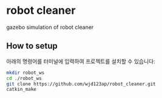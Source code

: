 # robot cleaner

 gazebo simulation of robot cleaner 

## How to setup

아래의 명령어를 터미널에 입력하여 프로젝트를 설치할 수 있습니다:
```bash
mkdir robot_ws
cd ./robot_ws
git clone https://github.com/wjd123ap/robot_cleaner.git
catkin_make
```

